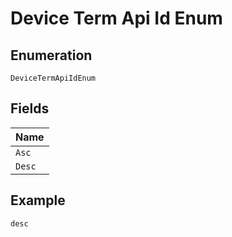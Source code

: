 
# Device Term Api Id Enum

## Enumeration

`DeviceTermApiIdEnum`

## Fields

| Name |
|  --- |
| `Asc` |
| `Desc` |

## Example

```
desc
```

